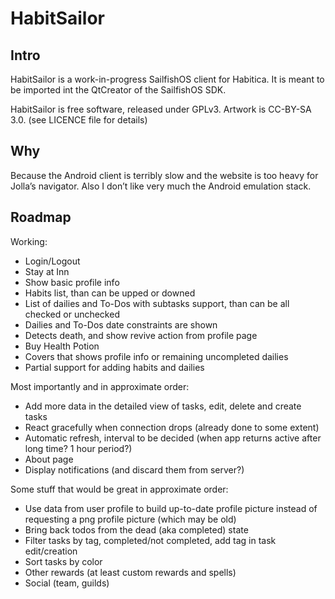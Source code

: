 # HabitSailor

## Intro

HabitSailor is a work-in-progress SailfishOS client for Habitica.
It is meant to be imported int the QtCreator of the SailfishOS SDK.

HabitSailor is free software, released under GPLv3. Artwork is CC-BY-SA 3.0. (see LICENCE file for details)

## Why

Because the Android client is terribly slow and the website is too heavy for Jolla’s navigator.
Also I don’t like very much the Android emulation stack.

## Roadmap

Working:

* Login/Logout
* Stay at Inn
* Show basic profile info
* Habits list, than can be upped or downed
* List of dailies and To-Dos with subtasks support, than can be all checked or unchecked
* Dailies and To-Dos date constraints are shown
* Detects death, and show revive action from profile page
* Buy Health Potion
* Covers that shows profile info or remaining uncompleted dailies
* Partial support for adding habits and dailies

Most importantly and in approximate order:

* Add more data in the detailed view of tasks, edit, delete and create tasks
* React gracefully when connection drops (already done to some extent)
* Automatic refresh, interval to be decided (when app returns active after long time? 1 hour period?)
* About page
* Display notifications (and discard them from server?)

Some stuff that would be great in approximate order:

* Use data from user profile to build up-to-date profile picture instead of requesting a png profile picture (which may be old)
* Bring back todos from the dead (aka completed) state
* Filter tasks by tag, completed/not completed, add tag in task edit/creation
* Sort tasks by color
* Other rewards (at least custom rewards and spells)
* Social (team, guilds)


